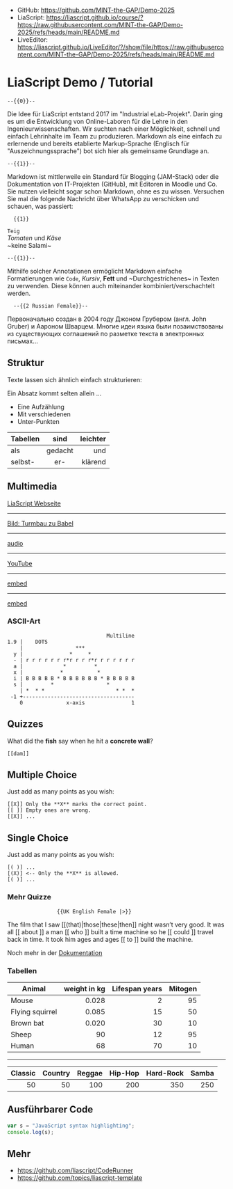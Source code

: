 <!--
language: de
narrator: Deutsch Female
-->

- GitHub: https://github.com/MINT-the-GAP/Demo-2025
- LiaScript: https://liascript.github.io/course/?https://raw.githubusercontent.com/MINT-the-GAP/Demo-2025/refs/heads/main/README.md
- LiveEditor: https://liascript.github.io/LiveEditor/?/show/file/https://raw.githubusercontent.com/MINT-the-GAP/Demo-2025/refs/heads/main/README.md


# LiaScript Demo / Tutorial

    --{{0}}--
Die Idee für LiaScript entstand 2017 im "Industrial eLab-Projekt".
Darin ging es um die Entwicklung von Online-Laboren für die Lehre in den Ingenieurwissenschaften.
Wir suchten nach einer Möglichkeit, schnell und einfach Lehrinhalte im Team zu produzieren.
Markdown als eine einfach zu erlernende und bereits etablierte Markup-Sprache (Englisch für "Auszeichnungssprache") bot sich hier als gemeinsame Grundlage an.

    --{{1}}--
Markdown ist mittlerweile ein Standard für Blogging (JAM-Stack) oder die Dokumentation von IT-Projekten (GitHub), mit Editoren in Moodle und Co. Sie nutzen vielleicht sogar schon Markdown, ohne es zu wissen. Versuchen Sie mal die folgende Nachricht über WhatsApp zu verschicken und schauen, was passiert:


      {{1}}
`Teig`\
_Tomaten_ und _Käse_\
~keine Salami~

    --{{1}}--
Mithilfe solcher Annotationen ermöglicht Markdown einfache Formatierungen wie
`Code`,
_Kursiv_,
__Fett__ und
~Durchgestrichenes~
in Texten zu verwenden.
Diese können auch miteinander kombiniert/verschachtelt werden.

      --{{2 Russian Female}}--
Первоначально создан в 2004 году Джоном Грубером (англ. John Gruber) и Аароном
Шварцем. Многие идеи языка были позаимствованы из существующих соглашений по
разметке текста в электронных письмах...


## Struktur

Texte lassen sich ähnlich einfach strukturieren:

Ein Absatz kommt selten allein ...

- Eine Aufzählung
- Mit verschiedenen
- Unter-Punkten

| Tabellen |  sind   | leichter |
| -------- | :-----: | -------: |
| als      | gedacht |      und |
| selbst-  |   er-   |  klärend |

## Multimedia

[LiaScript Webseite](https://liascript.github.io)

---

[Bild: Turmbau zu Babel](https://raw.githubusercontent.com/LiaPlayground/Warum-offene-Bildung-eine-Sprache-braucht/refs/heads/main/img/babel.jpg)

---

[audio](https://soundcloud.com/mozart/sets/mozart-piano-sonatas)

---

[YouTube](https://www.youtube.com/watch?v=U_UW69w0uHE)

---

[embed](https://sketchfab.com/3d-models/esthers-scroll-in-a-cover-21a13eba33cb4343bab56f0c0f982876)

---

[embed](https://phet.colorado.edu/sims/html/gases-intro/latest/gases-intro_all.html)

### ASCII-Art

                                    Multiline
    1.9 |    DOTS
        |                 ***
      y |               *     *
      - | r r r r r r r*r r r r*r r r r r r r
      a |             *         *
      x |            *           *
      i | B B B B B * B B B B B B * B B B B B
      s |         *                 *
        | *  * *                       * *  *
     -1 +------------------------------------
        0              x-axis               1

## Quizzes

What did the **fish** say when he hit a **concrete wall**?

    [[dam]]

Multiple Choice
---------------

Just add as many points as you wish:

    [[X]] Only the **X** marks the correct point.
    [[ ]] Empty ones are wrong.
    [[X]] ...

Single Choice
-------------

Just add as many points as you wish:

    [( )] ...
    [(X)] <-- Only the **X** is allowed.
    [( )] ...

### Mehr Quizze

                    {{UK English Female |>}}
The film that I saw [[(that)|those|these|then]] night wasn’t very good.
It was all [[ about ]] a man [[ who ]] built a
time machine so he [[ could ]] travel back in time.
It took him ages and ages [[ to ]] build the machine.

Noch mehr in der [Dokumentation](https://liascript.github.io/course/?https://raw.githubusercontent.com/liaScript/docs/master/README.md#73)


### Tabellen

| Animal          | weight in kg | Lifespan years | Mitogen |
| --------------- | ------------:| --------------:| -------:|
| Mouse           |        0.028 |              2 |      95 |
| Flying squirrel |        0.085 |             15 |      50 |
| Brown bat       |        0.020 |             30 |      10 |
| Sheep           |           90 |             12 |      95 |
| Human           |           68 |             70 |      10 |

---

| Classic | Country | Reggae | Hip-Hop | Hard-Rock | Samba |
| -------:| -------:| ------:| -------:| ---------:| -----:|
|      50 |      50 |    100 |     200 |       350 |   250 |

## Ausführbarer Code

```javascript
var s = "JavaScript syntax highlighting";
console.log(s);
```

## Mehr

- https://github.com/liascript/CodeRunner
- https://github.com/topics/liascript-template